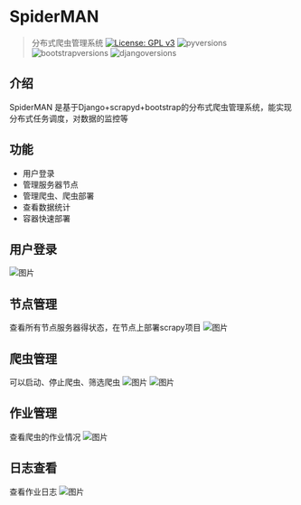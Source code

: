 
# SpiderMAN

> 分布式爬虫管理系统
[![License: GPL v3](https://img.shields.io/badge/License-GPL%20v3-blue.svg)](https://www.gnu.org/licenses/gpl-3.0)
![pyversions](https://img.shields.io/badge/python%20-3.7%2B-blue.svg)
![bootstrapversions](https://img.shields.io/badge/bootstrap%20-3.3.7%20-blue.svg)
![djangoversions](https://img.shields.io/badge/django%20-2.2.1%20-blue.svg)

## 介绍
SpiderMAN 是基于Django+scrapyd+bootstrap的分布式爬虫管理系统，能实现分布式任务调度，对数据的监控等

## 功能
* 用户登录
* 管理服务器节点
* 管理爬虫、爬虫部署
* 查看数据统计
* 容器快速部署

## 
用户登录
-------------
![图片](https://github.com/imlifeilong/leopard/blob/master/statics/img/login.PNG)

节点管理
-------------
查看所有节点服务器得状态，在节点上部署scrapy项目
![图片](https://github.com/imlifeilong/leopard/blob/master/statics/img/node.PNG)

爬虫管理
-------------
可以启动、停止爬虫、筛选爬虫
![图片](https://github.com/imlifeilong/leopard/blob/master/statics/img/spider1.PNG)
![图片](https://github.com/imlifeilong/leopard/blob/master/statics/img/spider.PNG)

作业管理
-------------
查看爬虫的作业情况
![图片](https://github.com/imlifeilong/leopard/blob/master/statics/img/job.PNG)

日志查看
-------------
查看作业日志
![图片](https://github.com/imlifeilong/leopard/blob/master/statics/img/log.PNG)





